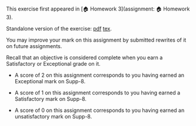 This exercise first appeared in [🏠 Homework 3](assignment: 🏠 Homework 3).

Standalone version of the exercise: [pdf](Supp-8.pdf) [tex](Supp-8.tex).

You may improve your mark on this assignment by submitted rewrites of it on future assignments.

Recall that an objective is considered complete when you earn a Satisfactory or Exceptional grade on it.

* A score of 2 on this assignment corresponds to you having earned an Exceptional mark on Supp-8.

* A score of 1 on this assignment corresponds to you having earned a Satisfactory mark on Supp-8.

* A score of 0 on this assignment corresponds to you having earned an unsatisfactory mark on Supp-8.